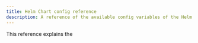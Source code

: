 ```yaml
---
title: Helm Chart config reference
description: A reference of the available config variables of the Helm chart
---
```


This reference explains the 
